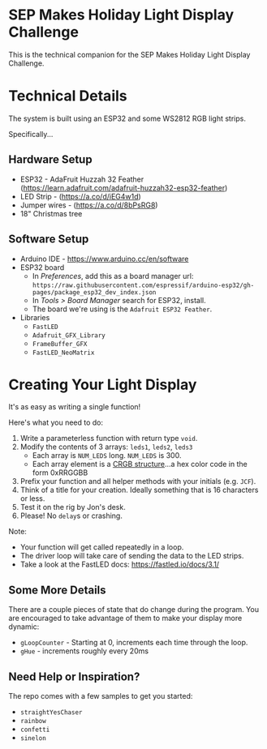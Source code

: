 # SEP Makes Holiday Light Display Challenge

This is the technical companion for the SEP Makes Holiday Light Display Challenge.

# Technical Details

The system is built using an ESP32 and some WS2812 RGB light strips.

Specifically...

## Hardware Setup

* ESP32 - AdaFruit Huzzah 32 Feather (https://learn.adafruit.com/adafruit-huzzah32-esp32-feather)
* LED Strip - (https://a.co/d/iEG4w1d)
* Jumper wires - (https://a.co/d/8bPsRG8)
* 18" Christmas tree

## Software Setup

* Arduino IDE - https://www.arduino.cc/en/software
* ESP32 board
  * In _Preferences_, add this as a board manager url: `https://raw.githubusercontent.com/espressif/arduino-esp32/gh-pages/package_esp32_dev_index.json`
  * In _Tools > Board Manager_ search for ESP32, install.
  * The board we're using is the `Adafruit ESP32 Feather`.
* Libraries
  * `FastLED`
  * `Adafruit_GFX_Library`
  * `FrameBuffer_GFX`
  * `FastLED_NeoMatrix`

# Creating Your Light Display

It's as easy as writing a single function!

Here's what you need to do:
1. Write a parameterless function with return type `void`.
1. Modify the contents of 3 arrays: `leds1`, `leds2`, `leds3`
    * Each array is `NUM_LEDS` long. `NUM_LEDS` is 300.
    * Each array element is a [CRGB structure](https://fastled.io/docs/3.1/struct_c_r_g_b.html)...a hex color code in the form 0xRRGGBB
1. Prefix your function and all helper methods with your initials (e.g. `JCF`).
1. Think of a title for your creation. Ideally something that is 16 characters or less.
1. Test it on the rig by Jon's desk.
1. Please! No `delay`s or crashing.

Note:
* Your function will get called repeatedly in a loop.
* The driver loop will take care of sending the data to the LED strips.
* Take a look at the FastLED docs: https://fastled.io/docs/3.1/

## Some More Details

There are a couple pieces of state that do change during the program. You are encouraged to take advantage of them to make your display more dynamic:

* `gLoopCounter` - Starting at 0, increments each time through the loop.
* `gHue` - increments roughly every 20ms

## Need Help or Inspiration?

The repo comes with a few samples to get you started:

* `straightYesChaser`
* `rainbow`
* `confetti`
* `sinelon`
